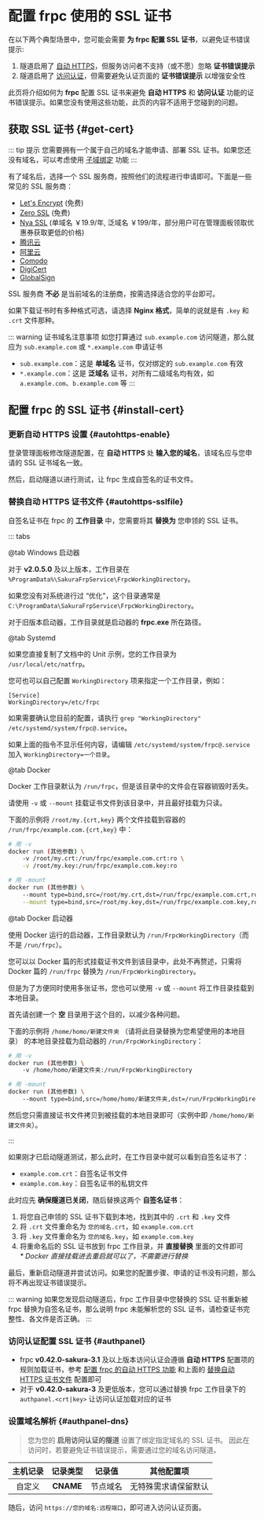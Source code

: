 # 配置 frpc 使用的 SSL 证书

在以下两个典型场景中，您可能会需要 **为 frpc 配置 SSL 证书**，以避免证书错误提示:

1. 隧道启用了 [自动 HTTPS](/frpc/auto-https.md)，但服务访问者不支持（或不愿）忽略 **证书错误提示**
1. 隧道启用了 [访问认证](/bestpractice/frpc-auth.md)，但需要避免认证页面的 **证书错误提示** 以增强安全性

此页将介绍如何为 **frpc** 配置 SSL 证书来避免 **自动 HTTPS** 和 **访问认证** 功能的证书错误提示。如果您没有使用这些功能，此页的内容不适用于您碰到的问题。

## 获取 SSL 证书 {#get-cert}

::: tip 提示
您需要拥有一个属于自己的域名才能申请、部署 SSL 证书。如果您还没有域名，可以考虑使用 [子域绑定](/bestpractice/domain-bind.md) 功能
:::

有了域名后，选择一个 SSL 服务商，按照他们的流程进行申请即可。下面是一些常见的 SSL 服务商：

- [Let's Encrypt](https://letsencrypt.org/) (免费)
- [Zero SSL](https://zerossl.com/) (免费)
- [Nya SSL](https://get.ssl.moe/) (单域名 ￥19.9/年, 泛域名 ￥199/年，部分用户可在管理面板领取优惠券获取更低的价格)
- [腾讯云](https://cloud.tencent.com/product/ssl)
- [阿里云](https://www.aliyun.com/product/cas)
- [Comodo](https://www.comodo.com/)
- [DigiCert](https://www.digicert.com/)
- [GlobalSign](https://www.globalsign.com/)

SSL 服务商 **不必** 是当前域名的注册商，按需选择适合您的平台即可。

如果下载证书时有多种格式可选，请选择 **Nginx 格式**，简单的说就是有 `.key` 和 `.crt` 文件那种。

::: warning 证书域名注意事项
如您打算通过 `sub.example.com` 访问隧道，那么就应为 `sub.example.com` 或 `*.example.com` 申请证书

- `sub.example.com`：这是 **单域名** 证书，仅对绑定的 `sub.example.com` 有效
- `*.example.com`：这是 **泛域名** 证书，对所有二级域名均有效，如 `a.example.com`、`b.example.com` 等
:::

## 配置 frpc 的 SSL 证书 {#install-cert}

### 更新自动 HTTPS 设置 {#autohttps-enable}

登录管理面板修改隧道配置，在 **自动 HTTPS** 处 **输入您的域名**，该域名应与您申请的 SSL 证书域名一致。

然后，启动隧道以进行测试，让 frpc 生成自签名的证书文件。

### 替换自动 HTTPS 证书文件 {#autohttps-sslfile}

自签名证书在 frpc 的 **工作目录** 中，您需要将其 **替换为** 您申领的 SSL 证书。

::: tabs

@tab Windows 启动器

对于 **v2.0.5.0** 及以上版本，工作目录在 `%ProgramData%\SakuraFrpService\FrpcWorkingDirectory`。

如果您没有对系统进行过 “优化”，这个目录通常是 `C:\ProgramData\SakuraFrpService\FrpcWorkingDirectory`。

对于旧版本启动器，工作目录就是启动器的 **frpc.exe** 所在路径。

@tab Systemd

如果您直接复制了文档中的 Unit 示例，您的工作目录为 `/usr/local/etc/natfrp`。

您可也可以自己配置 `WorkingDirectory` 项来指定一个工作目录，例如：

```systemd
[Service]
WorkingDirectory=/etc/frpc
```

如果需要确认您目前的配置，请执行 `grep "WorkingDirectory" /etc/systemd/system/frpc@.service`。

如果上面的指令不显示任何内容，请编辑 `/etc/systemd/system/frpc@.service` 加入 `WorkingDirectory=一个目录`。

@tab Docker

Docker 工作目录默认为 `/run/frpc`，但是该目录中的文件会在容器销毁时丢失。

请使用 `-v` 或 `--mount` 挂载证书文件到该目录中，并且最好挂载为只读。

下面的示例将 `/root/my.{crt,key}` 两个文件挂载到容器的 `/run/frpc/example.com.{crt,key}` 中：

```bash
# 用 -v
docker run (其他参数) \
    -v /root/my.crt:/run/frpc/example.com.crt:ro \
    -v /root/my.key:/run/frpc/example.com.key:ro

# 用 -mount
docker run (其他参数) \
    --mount type=bind,src=/root/my.crt,dst=/run/frpc/example.com.crt,ro \
    --mount type=bind,src=/root/my.key,dst=/run/frpc/example.com.key,ro
```

@tab Docker 启动器

使用 Docker 运行的启动器，工作目录默认为 `/run/FrpcWorkingDirectory`（而不是 `/run/frpc`）。

您可以以 Docker 篇的形式挂载证书文件到该目录中，此处不再赘述，只需将 Docker 篇的 `/run/frpc` 替换为 `/run/FrpcWorkingDirectory`。

但是为了方便同时使用多张证书，您也可以使用 `-v` 或 `--mount` 将工作目录挂载到本地目录。

首先请创建一个 **空** 目录用于这个目的，以减少各种问题。

下面的示例将 `/home/homo/新建文件夹` （请将此目录替换为您希望使用的本地目录） 的本地目录挂载为启动器的 `/run/FrpcWorkingDirectory`：

```bash
# 用 -v
docker run (其他参数) \
    -v /home/homo/新建文件夹:/run/FrpcWorkingDirectory

# 用 -mount
docker run (其他参数) \
    --mount type=bind,src=/home/homo/新建文件夹,dst=/run/FrpcWorkingDirectory
```

然后您只需直接证书文件拷贝到被挂载的本地目录即可（实例中即 `/home/homo/新建文件夹`）。

:::

如果刚才已启动隧道测试，那么此时，在工作目录中就可以看到自签名证书了：

- `example.com.crt`：自签名证书文件
- `example.com.key`：自签名证书的私钥文件

此时应先 **确保隧道已关闭**，随后替换这两个 **自签名证书**：

1. 将您自己申领的 SSL 证书下载到本地，找到其中的 `.crt` 和 `.key` 文件
1. 将 `.crt` 文件重命名为 `您的域名.crt`，如 `example.com.crt`
1. 将 `.key` 文件重命名为 `您的域名.key`，如 `example.com.key`
1. 将重命名后的 SSL 证书放到 frpc 工作目录，并 **直接替换** 里面的文件即可  
   _* Docker 直接挂载进去重启就可以了，不需要进行替换_

最后，重新启动隧道并尝试访问。如果您的配置步骤、申请的证书没有问题，那么将不再出现证书错误提示。

::: warning
如果您发现启动隧道后，frpc 工作目录中您替换的 SSL 证书重新被 frpc 替换为自签名证书，那么说明 frpc 未能解析您的 SSL 证书，请检查证书完整性、各文件是否正确。
:::

### 访问认证配置 SSL 证书 {#authpanel}

- frpc **v0.42.0-sakura-3.1** 及以上版本访问认证会遵循 **自动 HTTPS** 配置项的规则加载证书，参考 [配置 frpc 的自动 HTTPS 功能](/frpc/auto-https.md) 和上面的 [替换自动 HTTPS 证书文件](#autohttps-sslfile) 配置即可
- 对于 **v0.42.0-sakura-3** 及更低版本，您可以通过替换 frpc 工作目录下的 `authpanel.<crt|key>` 让访问认证加载对应的证书

### 设置域名解析 {#authpanel-dns}

> 您为您的 **启用访问认证的隧道** 设置了绑定指定域名的 SSL 证书。
因此在访问时，若要避免证书错误提示，需要通过您的域名访问隧道。

| 主机记录 | 记录类型  | 记录值   | 其他配置项           |
| :------: | :-------: | :------: | :------------------: |
| 自定义   | **CNAME** | 节点域名 | 无特殊需求请保留默认 |

随后，访问 `https://您的域名:远程端口`，即可进入访问认证页面。
